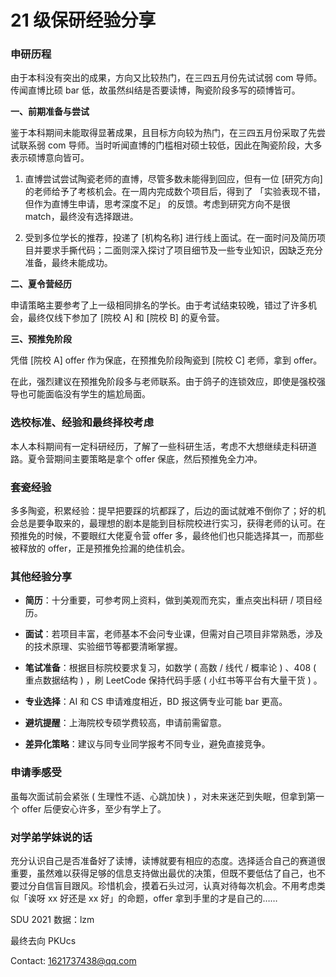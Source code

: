 # 21 级保研经验分享

### 申研历程

由于本科没有突出的成果，方向又比较热门，在三四五月份先试试弱 com 导师。传闻直博比硕 bar 低，故虽然纠结是否要读博，陶瓷阶段多写的硕博皆可。

**一、前期准备与尝试**

鉴于本科期间未能取得显著成果，且目标方向较为热门，在三四五月份采取了先尝试联系弱 com 导师。当时听闻直博的门槛相对硕士较低，因此在陶瓷阶段，大多表示硕博意向皆可。

1.  直博尝试尝试陶瓷老师的直博，尽管多数未能得到回应，但有一位 [研究方向] 的老师给予了考核机会。在一周内完成数个项目后，得到了 「实验表现不错，但作为直博生申请，思考深度不足」 的反馈。考虑到研究方向不是很 match，最终没有选择跟进。

1.  受到多位学长的推荐，投递了 [机构名称] 进行线上面试。在一面时问及简历项目并要求手撕代码；二面则深入探讨了项目细节及一些专业知识，因缺乏充分准备，最终未能成功。

**二、夏令营经历**

申请策略主要参考了上一级相同排名的学长。由于考试结束较晚，错过了许多机会，最终仅线下参加了 [院校 A] 和 [院校 B] 的夏令营。

**三、预推免阶段**

凭借 [院校 A] offer 作为保底，在预推免阶段陶瓷到 [院校 C] 老师，拿到 offer。

在此，强烈建议在预推免阶段多与老师联系。由于鸽子的连锁效应，即使是强校强导也可能面临没有学生的尴尬局面。

### 选校标准、经验和最终择校考虑

本人本科期间有一定科研经历，了解了一些科研生活，考虑不大想继续走科研道路。夏令营期间主要策略是拿个 offer 保底，然后预推免全力冲。

### 套瓷经验

多多陶瓷，积累经验：提早把要踩的坑都踩了，后边的面试就难不倒你了；好的机会总是要争取来的，最理想的剧本是能到目标院校进行实习，获得老师的认可。在预推免的时候，不要眼红大佬夏令营 offer 多，最终他们也只能选择其一，而那些被释放的 offer，正是预推免捡漏的绝佳机会。

### 其他经验分享

-   **简历**：十分重要，可参考网上资料，做到美观而充实，重点突出科研 / 项目经历。

-   **面试**：若项目丰富，老师基本不会问专业课，但需对自己项目非常熟悉，涉及的技术原理、实验细节等都要清晰掌握。

-   **笔试准备**：根据目标院校要求复习，如数学 ( 高数 / 线代 / 概率论 ) 、408 ( 重点数据结构 ) ，刷 LeetCode 保持代码手感 ( 小红书等平台有大量干货 ) 。

-   **专业选择**：AI 和 CS 申请难度相近，BD 报这俩专业可能 bar 更高。

-   **避坑提醒**：上海院校专硕学费较高，申请前需留意。

-   **差异化策略**：建议与同专业同学报考不同专业，避免直接竞争。

### 申请季感受

虽每次面试前会紧张 ( 生理性不适、心跳加快 ) ，对未来迷茫到失眠，但拿到第一个 offer 后便安心许多，至少有学上了。

### 对学弟学妹说的话

​ 充分认识自己是否准备好了读博，读博就要有相应的态度。选择适合自己的赛道很重要，虽然难以获得足够的信息支持做出最优的决策，但既不要低估了自己，也不要过分自信盲目跟风。珍惜机会，摸着石头过河，认真对待每次机会。不用考虑类似「诶呀 xx 好还是 xx 好」的命题，offer 拿到手里的才是自己的……

SDU 2021 数据：lzm

最终去向 PKUcs

Contact: 1621737438@qq.com
